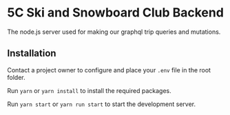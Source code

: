 # 5C Ski and Snowboard Club Backend
The node.js server used for making our graphql trip queries and mutations.

## Installation
Contact a project owner to configure and place your `.env` file in the root folder.

Run `yarn` or `yarn install` to install the required packages.

Run `yarn start` or `yarn run start` to start the development server.